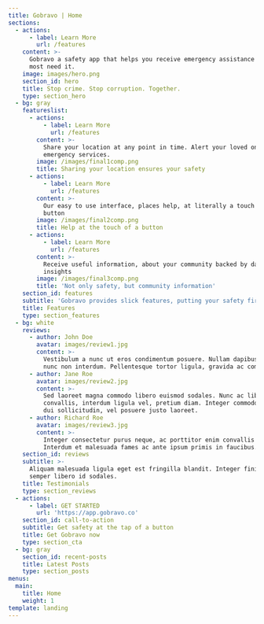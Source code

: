 ```yaml
---
title: Gobravo | Home
sections:
  - actions:
      - label: Learn More
        url: /features
    content: >-
      Gobravo a safety app that helps you receive emergency assistance when you
      most need it.
    image: images/hero.png
    section_id: hero
    title: Stop crime. Stop corruption. Together.
    type: section_hero
  - bg: gray
    featureslist:
      - actions:
          - label: Learn More
            url: /features
        content: >-
          Share your location at any point in time. Alert your loved ones and
          emergency services.
        image: /images/final1comp.png
        title: Sharing your location ensures your safety
      - actions:
          - label: Learn More
            url: /features
        content: >-
          Our easy to use interface, places help, at literally a touch of a
          button
        image: /images/final2comp.png
        title: Help at the touch of a button
      - actions:
          - label: Learn More
            url: /features
        content: >-
          Receive useful information, about your community backed by data and
          insights
        image: /images/final3comp.png
        title: 'Not only safety, but community information'
    section_id: features
    subtitle: 'Gobravo provides slick features, putting your safety first.'
    title: Features
    type: section_features
  - bg: white
    reviews:
      - author: John Doe
        avatar: images/review1.jpg
        content: >-
          Vestibulum a nunc ut eros condimentum posuere. Nullam dapibus quis
          nunc non interdum. Pellentesque tortor ligula, gravida ac commodo eu.
      - author: Jane Roe
        avatar: images/review2.jpg
        content: >-
          Sed laoreet magna commodo libero euismod sodales. Nunc ac libero
          convallis, interdum ligula vel, pretium diam. Integer commodo sem at
          dui sollicitudin, vel posuere justo laoreet.
      - author: Richard Roe
        avatar: images/review3.jpg
        content: >-
          Integer consectetur purus neque, ac porttitor enim convallis vitae.
          Interdum et malesuada fames ac ante ipsum primis in faucibus.
    section_id: reviews
    subtitle: >-
      Aliquam malesuada ligula eget est fringilla blandit. Integer finibus
      semper libero id sodales. 
    title: Testimonials
    type: section_reviews
  - actions:
      - label: GET STARTED
        url: 'https://app.gobravo.co'
    section_id: call-to-action
    subtitle: Get safety at the tap of a button
    title: Get Gobravo now
    type: section_cta
  - bg: gray
    section_id: recent-posts
    title: Latest Posts
    type: section_posts
menus:
  main:
    title: Home
    weight: 1
template: landing
---
```


